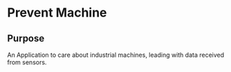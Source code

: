 # Prevent Machine

## Purpose
An Application to care about industrial machines, leading with data received from sensors.

